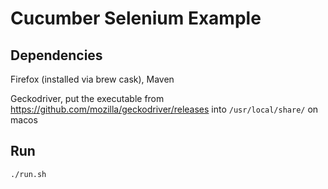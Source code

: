 # Cucumber Selenium Example

## Dependencies

Firefox (installed via brew cask), Maven

Geckodriver, put the executable from https://github.com/mozilla/geckodriver/releases into `/usr/local/share/` on macos

## Run
    ./run.sh
